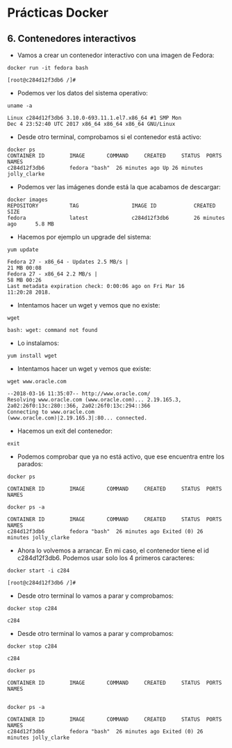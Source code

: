 # Prácticas Docker

## 6. Contenedores interactivos

- Vamos a crear un contenedor interactivo con una imagen de Fedora:

```
docker run -it fedora bash

[root@c284d12f3db6 /]#
```

- Podemos ver los datos del sistema operativo:

```
uname -a

Linux c284d12f3db6 3.10.0-693.11.1.el7.x86_64 #1 SMP Mon
Dec 4 23:52:40 UTC 2017 x86_64 x86_64 x86_64 GNU/Linux
```

- Desde otro terminal, comprobamos si el contenedor está activo:

```
docker ps
CONTAINER ID        IMAGE       COMMAND     CREATED     STATUS  PORTS NAMES
c284d12f3db6        fedora "bash"  26 minutes ago Up 26 minutes jolly_clarke
```

- Podemos ver las imágenes donde está la que acabamos de descargar:

```
docker images
REPOSITORY          TAG                 IMAGE ID            CREATED             SIZE
fedora              latest              c284d12f3db6        26 minutes ago      5.8 MB
```

- Hacemos por ejemplo un upgrade del sistema:

```
yum update

Fedora 27 - x86_64 - Updates 2.5 MB/s |
21 MB 00:08
Fedora 27 - x86_64 2.2 MB/s |
58 MB 00:26
Last metadata expiration check: 0:00:06 ago on Fri Mar 16
11:20:28 2018.
```

- Intentamos hacer un wget y vemos que no existe:

```
wget

bash: wget: command not found
```

- Lo instalamos:

```
yum install wget
```

- Intentamos hacer un wget y vemos que existe:

```
wget www.oracle.com

--2018-03-16 11:35:07-- http://www.oracle.com/
Resolving www.oracle.com (www.oracle.com)... 2.19.165.3,
2a02:26f0:13c:280::366, 2a02:26f0:13c:294::366
Connecting to www.oracle.com
(www.oracle.com)|2.19.165.3|:80... connected.
```

- Hacemos un exit del contenedor:

```
exit
```

- Podemos comprobar que ya no está activo, que ese encuentra entre los
  parados:

```
docker ps

CONTAINER ID        IMAGE       COMMAND     CREATED     STATUS  PORTS NAMES

docker ps -a

CONTAINER ID        IMAGE       COMMAND     CREATED     STATUS  PORTS NAMES
c284d12f3db6        fedora "bash"  26 minutes ago Exited (0) 26 minutes jolly_clarke
```

- Ahora lo volvemos a arrancar. En mi caso, el contenedor tiene el id
  c284d12f3db6. Podemos usar solo los 4 primeros caracteres:

```
docker start -i c284

[root@c284d12f3db6 /]#
```

- Desde otro terminal lo vamos a parar y comprobamos:

```
docker stop c284

c284
```

- Desde otro terminal lo vamos a parar y comprobamos:

```
docker stop c284

c284

docker ps

CONTAINER ID        IMAGE       COMMAND     CREATED     STATUS  PORTS NAMES


docker ps -a

CONTAINER ID        IMAGE       COMMAND     CREATED     STATUS  PORTS NAMES
c284d12f3db6        fedora "bash"  26 minutes ago Exited (0) 26 minutes jolly_clarke

```
